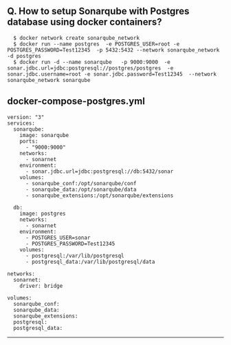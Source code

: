 ## Q. How to setup Sonarqube with Postgres database using docker containers?

      $ docker network create sonarqube_network
      $ docker run --name postgres  -e POSTGRES_USER=root -e POSTGRES_PASSWORD=Test12345  -p 5432:5432 --network sonarqube_network -d postgres
      $ docker run -d --name sonarqube   -p 9000:9000  -e sonar.jdbc.url=jdbc:postgresql://postgres/postgres  -e sonar.jdbc.username=root -e sonar.jdbc.password=Test12345  --network sonarqube_network sonarqube

docker-compose-postgres.yml
--------------------------------------------
```
version: "3"
services:
  sonarqube:
    image: sonarqube
    ports:
      - "9000:9000"
    networks:
      - sonarnet
    environment:
      - sonar.jdbc.url=jdbc:postgresql://db:5432/sonar
    volumes:
      - sonarqube_conf:/opt/sonarqube/conf
      - sonarqube_data:/opt/sonarqube/data
      - sonarqube_extensions:/opt/sonarqube/extensions

  db:
    image: postgres
    networks:
      - sonarnet
    environment:
      - POSTGRES_USER=sonar
      - POSTGRES_PASSWORD=Test12345
    volumes:
      - postgresql:/var/lib/postgresql
      - postgresql_data:/var/lib/postgresql/data

networks:
  sonarnet:
    driver: bridge

volumes:
  sonarqube_conf:
  sonarqube_data:
  sonarqube_extensions:
  postgresql:
  postgresql_data:
```
-----------------------------------------------------------------------
